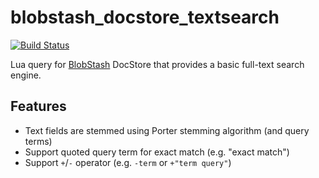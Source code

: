 # blobstash_docstore_textsearch

[![Build Status](https://travis-ci.org/tsileo/blobstash_docstore_textsearch.svg?branch=master)](https://travis-ci.org/tsileo/blobstash_docstore_textsearch)

Lua query for [BlobStash](https://github.com/tsileo/blobstash) DocStore that provides a basic full-text search engine.

## Features

 - Text fields are stemmed using Porter stemming algorithm (and query terms)
 - Support quoted query term for exact match (e.g. "exact match")
 - Support `+`/`-` operator (e.g. `-term` or `+"term query"`)

